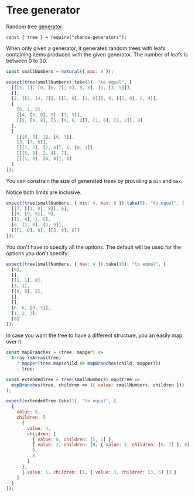 # Tree generator

Random tree [generator](../generator/).

```js#evaluate:false
const { tree } = require("chance-generators");
```

When only given a generator, it generates random trees with leafs containing
items produced with the given generator. The number of leafs is between 0 to 30.

```js
const smallNumbers = natural({ max: 9 });

expect(tree(smallNumbers).take(5), "to equal", [
  [[[5, 1], [0, [6, 7], 0], 9, 8], [1, [3, 5]]],
  [],
  [2, [[2, [4, 7]], [[5, 0], [1, 0]]], 9, [[3, 0], 6, 4]],
  [
    [8, 1, 3],
    [[4, [5, 0], 8], [3, 9]],
    [[5, [9, 8], [5, [9, 6, 2]], [1, 0], [3, 2]], 0]
  ],
  [
    [[[0, 3], 1], [6, 3]],
    [3, [7, 6]],
    [[[7, 7], [7, 4]], 5, [0, 1]],
    [[[5, 9], 2, 4], 7],
    [[[1, 9], [6, 8]], 8]
  ]
]);
```

You can constrain the size of generated trees by providing a `min` and `max`.

Notice both limits are inclusive.

```js
expect(tree(smallNumbers, { min: 4, max: 8 }).take(5), "to equal", [
  [[7, [[1, 0], 8]], 6],
  [[0, [9, 0]], 9],
  [[5, 4], 2, 6],
  [0, [2, 0], [3, 9]],
  [[[1, 0], 9], [[3, 0], 6]]
]);
```

You don't have to specify all the options. The default will be used for the
options you don't specify:

```js
expect(tree(smallNumbers, { max: 4 }).take(10), "to equal", [
  [9],
  [],
  [[1, 1], 0],
  [3, 1],
  [[9, 8], 2],
  [],
  [],
  [6, 6, [0, 5]],
  [1, 2, 3],
  [0]
]);
```

In case you want the tree to have a different structure, you an easily map over
it.

```js
const mapBranches = (tree, mapper) =>
  Array.isArray(tree)
    ? mapper(tree.map(child => mapBranches(child, mapper)))
    : tree;

const extendedTree = tree(smallNumbers).map(tree =>
  mapBranches(tree, children => ({ value: smallNumbers, children }))
);

expect(extendedTree.take(1), "to equal", [
  {
    value: 0,
    children: [
      {
        value: 4,
        children: [
          { value: 0, children: [5, 1] },
          { value: 2, children: [0, { value: 5, children: [6, 7] }, 0] },
          9,
          8
        ]
      },
      { value: 6, children: [1, { value: 3, children: [3, 5] }] }
    ]
  }
]);
```
